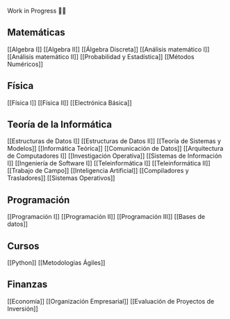 Work in Progress 👨‍🏭

## Matemáticas
[[Algebra I]]  [[Algebra II]]  [[Álgebra Discreta]]
[[Análisis matemático I]]  [[Análisis matemático II]]
[[Probabilidad y Estadística]]
[[Métodos Numéricos]]
## Física
[[Física I]]  [[Física II]] 
[[Electrónica Básica]]
## Teoría de la Informática
[[Estructuras de Datos I]]  [[Estructuras de Datos II]]
[[Teoría de Sistemas y Modelos]]
[[Informática Teórica]]
[[Comunicación de Datos]]
[[Arquitectura de Computadores I]]
[[Investigación Operativa]]
[[Sistemas de Información I]]
[[Ingeniería de Software I]]
[[Teleinformática I]]
[[Teleinformática II]]
[[Trabajo de Campo]]
[[Inteligencia Artificial]]
[[Compiladores y Trasladores]]
[[Sistemas Operativos]]

## Programación
[[Programación I]]  [[Programación II]]  [[Programación III]]
[[Bases de datos]]

## Cursos
[[Python]]
[[Metodologías Ágiles]]

##  Finanzas
[[Economía]]
[[Organización Empresarial]]
[[Evaluación de Proyectos de Inversión]]
